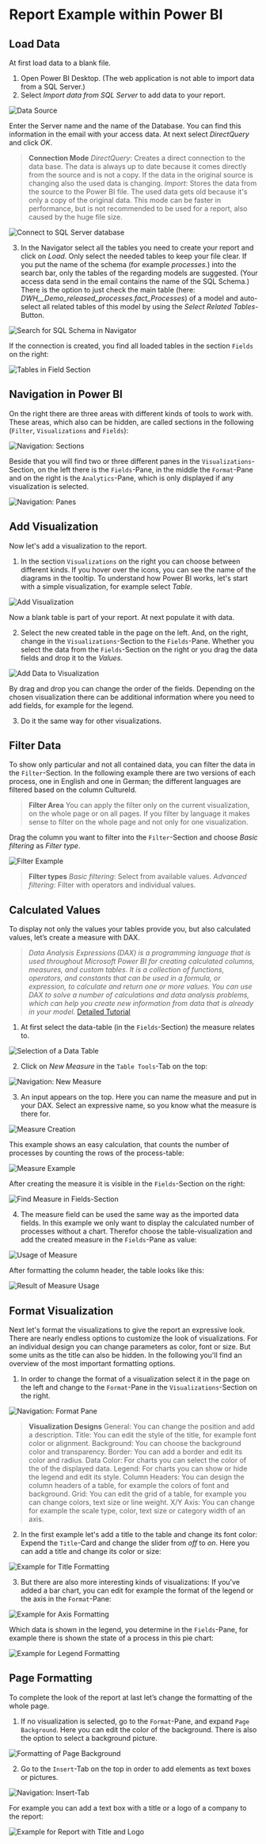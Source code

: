 
# Report Example within Power BI

## Load Data
At first load data to a blank file.
1. Open Power BI Desktop. (The web application is not able to import data from a SQL Server.)
2. Select *Import data from SQL Server* to add data to your report.

![Data Source](media\Picture1.png)

Enter the Server name and the name of the Database. You can find this information in the email with your access data. At next select *DirectQuery* and click *OK*.
> **Connection Mode**
> *DirectQuery*: Creates a direct connection to the data base. The data is always up to date because it comes directly from the source and is not a copy. If the data in the original source is changing also the used data is changing.
> *Import*: Stores the data from the source to the Power BI file. The used data gets old because it's only a copy of the original data. This mode can be faster in performance, but is not recommended to be used for a report, also caused by the huge file size.

![Connect to SQL Server database](media\Picture2.png)

3. In the Navigator select all the tables you need to create your report and click on *Load*.
Only select the needed tables to keep your file clear.
If you put the name of the schema (for example *processes.*) into the search bar, only the tables of the regarding models are suggested. (Your access data send in the email contains the name of the SQL Schema.) There is the option to just check the main table (here: *DWH__Demo_released_processes.fact_Processes*) of a model and auto-select all related tables of this model by using the *Select Related Tables*-Button.

![Search for SQL Schema in Navigator](media\Picture3.png)

If the connection is created, you find all loaded tables in the section ```Fields``` on the right:

![Tables in Field Section](media\Picture4.png)








## Navigation in Power BI
On the right there are three areas with different kinds of tools to work with. These areas, which also can be hidden, are called sections in the following (```Filter```, ```Visualizations``` and ```Fields```): 

![Navigation: Sections](media\Picture5.png)

Beside that you will find two or three different panes in the ```Visualizations```-Section, on the left there is the ```Fields```-Pane, in the middle the ```Format```-Pane and on the right is the ```Analytics```-Pane, which is only displayed if any visualization is selected.

![Navigation: Panes](media\Picture6.png)






## Add Visualization
Now let's add a visualization to the report.
1. In the section ```Visualizations``` on the right you can choose between different kinds. If you hover over the icons, you can see the name of the diagrams in the tooltip.
To understand how Power BI works, let's start with a simple visualization, for example select *Table*.

![Add Visualization](media\Picture7.png)

Now a blank table is part of your report. At next populate it with data.

2. Select the new created table in the page on the left. And, on the right, change in the ```Visualizations```-Section to the ```Fields```-Pane. Whether you select the data from the ```Fields```-Section on the right or you drag the data fields and drop it to the *Values*.

![Add Data to Visualization](media\Picture8.png)

By drag and drop you can change the order of the fields. Depending on the chosen visualization there can be additional information where you need to add fields, for example for the legend.

3. Do it the same way for other visualizations.








## Filter Data
To show only particular and not all contained data, you can filter the data in the ```Filter```-Section. In the following example there are two versions of each process, one in English and one in German; the different languages are filtered based on the column CultureId.

> **Filter Area**
> You can apply the filter only on the current visualization, on the whole page or on all pages. If you filter by language it makes sense to filter on the whole page and not only for one visualization.

Drag the column you want to filter into the ```Filter```-Section and choose *Basic filtering* as *Filter type*.

![Filter Example](media\Picture21.png)

> **Filter types**
> *Basic filtering*: Select from available values.
> *Advanced filtering*: Filter with operators and individual values.








## Calculated Values
To display not only the values your tables provide you, but also calculated values, let’s create a measure with DAX.

>*Data Analysis Expressions (DAX) is a programming language that is used throughout Microsoft Power BI for creating calculated columns, measures, and custom tables. It is a collection of functions, operators, and constants that can be used in a formula, or expression, to calculate and return one or more values. You can use DAX to solve a number of calculations and data analysis problems, which can help you create new information from data that is already in your model.* [Detailed Tutorial](media\https://docs.microsoft.com/en-us/learn/modules/create-measures-dax-power-bi/)

1. At first select the data-table (in the ```Fields```-Section) the measure relates to.

![Selection of a Data Table](media\Picture13.png)

2. Click on *New Measure* in the ```Table Tools```-Tab on the top:

![Navigation: New Measure](media\Picture14.png)

3. An input appears on the top. Here you can name the measure and put in your DAX.
Select an expressive name, so you know what the measure is there for.

![Measure Creation](media\Picture15.png)

This example shows an easy calculation, that counts the number of processes by counting the rows of the process-table:

![Measure Example](media\Picture16.png)

After creating the measure it is visible in the ```Fields```-Section on the right:

![Find Measure in Fields-Section](media\Picture17.png)

4.  The measure field can be used the same way as the imported data fields. In this example we only want to display the calculated number of processes without a chart. Therefor choose the table-visualization and add the created measure in the ```Fields```-Pane as value:

![Usage of Measure](media\Picture18.png)

After formatting the column header, the table looks like this:

![Result of Measure Usage](media\Picture19.png)








## Format Visualization
Next let's format the visualizations to give the report an expressive look. There are nearly endless options to customize the look of visualizations. For an individual design you can change parameters as color, font or size. But some units as the title can also be hidden. In the following you'll find an overview of the most important formatting options.

1. In order to change the format of a visualization select it in the page on the left and change to the ```Format```-Pane in the ```Visualizations```-Section on the right.

![Navigation: Format Pane](media\Picture9.png)

> **Visualization Designs**
> General: You can change the position and add a description.
> Title: You can edit the style of the title, for example font color or alignment.
> Background: You can choose the background color and transparency.
> Border: You can add a border and edit its color and radius.
> Data Color: For charts you can select the color of the of the displayed data.
> Legend: For charts you can show or hide the legend and edit its style.
> Column Headers: You can design the column headers of a table, for example the colors of font and background.
> Grid: You can edit the grid of a table, for example you can change colors, text size or line weight.
> X/Y Axis: You can change for example the scale type, color, text size or category width of an axis.

2. In the first example let's add a title to the table and change its font color:  Expend the ```Title```-Card and change the slider from *off* to *on*. Here you can add a title and change its color or size:

![Example for Title Formatting](media\Picture10.png)

3. But there are also more interesting kinds of visualizations: If you’ve added a bar chart, you can edit for example the format of the legend or the axis in the ```Format```-Pane:

![Example for Axis Formatting](media\Picture11.png)

Which data is shown in the legend, you determine in the ```Fields```-Pane, for example there is shown the state of a process in this pie chart:

![Example for Legend Formatting](media\Picture12.png)








## Page Formatting
To complete the look of the report at last let’s change the formatting of the whole page.

1. If no visualization is selected, go to the ```Format```-Pane, and expand ```Page Background```. Here you can edit the color of the background. There is also the option to select a background picture.

![Formatting of Page Background](media\Picture20.png)

2. Go to the ```Insert```-Tab on the top in order to add elements as text boxes or pictures.

![Navigation: Insert-Tab](media\Picture22.png)

For example you can add a text box with a title or a logo of a company to the report:

![Example for Report with Title and Logo](media\Picture23.png)